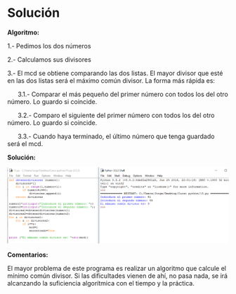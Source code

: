 
# Solución

**Algoritmo:**

1.- Pedimos los dos números

2.- Calculamos sus divisores

3.- El mcd se obtiene comparando las dos listas. El mayor divisor que esté en las dos listas será el máximo común divisor. La forma más rápida es:

      3.1.- Comparar el más pequeño del primer número con todos los del otro número. Lo guardo si coincide.

      3.2.- Comparo el siguiente del primer número con todos los del otro número. Lo guardo si coincide.

      3.3.- Cuando haya terminado, el último número que tenga guardado será el mcd.



**Solución:**

![](img/15.png)

**Comentarios:**

El mayor problema de este programa es realizar un algoritmo que calcule el mínimo común divisor. Si las dificultades vienen de ahí, no pasa nada, se irá alcanzando la suficiencia algorítmica con el tiempo y la práctica.


